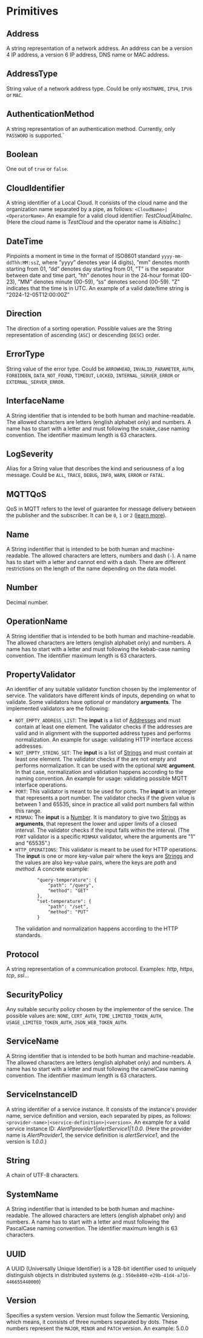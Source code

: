 # Primitives

## Address

A string representation of a network address. An address can be a version 4 IP address, a version 6 IP address, DNS name or MAC address.

## AddressType

String value of a network address type. Could be only `HOSTNAME`, `IPV4`, `IPV6` or `MAC`.

## AuthenticationMethod

A string representation of an authentication method. Currently, only `PASSWORD` is supported.`

## Boolean

One out of `true` or `false`.

## CloudIdentifier

A string identifier of a Local Cloud. It consists of the cloud name and the organization name separated by a pipe, as follows: `<CloudName>|<OperatorName>`. An example for a valid cloud identifier: _TestCloud|AitiaInc_. (Here the cloud name is _TestCloud_ and the operator name is _AitiaInc_.)

## DateTime

Pinpoints a moment in time in the format of ISO8601 standard `yyyy-mm-ddThh:MM:ssZ`, where ”yyyy” denotes
year (4 digits), ”mm” denotes month starting from 01, ”dd” denotes day starting from 01, ”T” is the separator
between date and time part, ”hh” denotes hour in the 24-hour format (00-23), ”MM” denotes minute (00-59),
”ss” denotes second (00-59). ”Z” indicates that the time is in UTC. An example of a valid date/time string is
”2024-12-05T12:00:00Z”

## Direction
The direction of a sorting operation. Possible values are the String representation of ascending (`ASC`) or descending (`DESC`) order.

## ErrorType

String value of the error type. Could be `ARROWHEAD`, `INVALID_PARAMETER`, `AUTH`, `FORBIDDEN`, `DATA_NOT_FOUND`,
`TIMEOUT`, `LOCKED`, `INTERNAL_SERVER_ERROR` or `EXTERNAL_SERVER_ERROR`.

## InterfaceName

A String identifier that is intended to be both human and machine-readable. The allowed characters are letters (english alphabet only) and numbers. A name has to start with a letter and must following the snake_case naming convention. The identifier maximum length is 63 characters.

## LogSeverity

Alias for a String value that describes the kind and seriousness of a log message. Could be `ALL`, `TRACE`, `DEBUG`, `INFO`, `WARN`, `ERROR` or `FATAL`.

## MQTTQoS

QoS in MQTT refers to the level of guarantee for message delivery between the publisher and the subscriber. It can be `0`, `1` or `2` ([learn more](https://www.hivemq.com/blog/mqtt-essentials-part-6-mqtt-quality-of-service-levels/)).

## Name

A String indentifier that is intended to be both human and machine-readable. The allowed characters are letters, numbers and dash (`-`). A name has to start with a letter and cannot end with a dash. There are different restrictions on the length of the name depending on the data model.

## Number

Decimal number.

## OperationName

A String identifier that is intended to be both human and machine-readable. The allowed characters are letters (english alphabet only) and numbers. A name has to start with a letter and must following the kebab-case naming convention. The identifier maximum length is 63 characters.

## PropertyValidator

An identifier of any suitable validator function chosen by the implementor of service. The validators have different kinds of inputs, depending on what to validate. Some validators have optional or mandatory **arguments**. The implemented validators are the following:

- `NOT_EMPTY_ADDRESS_LIST`: The **input** is a list of [Addresses](#address) and must contain at least one element. The validator checks if the addresses are valid and in alignment with the supported address types and performs normalization. An example for usage: validating HTTP interface access addresses.
- `NOT_EMPTY_STRING_SET`: The **input** is a list of [Strings](#string) and must contain at least one element. The validator checks if the are not empty and performs normalization. It can be used with the optional `NAME` **argument**. In that case, normalization and validation happens according to the naming convention. An example for usage: validating possible MQTT interface operations.
- `PORT`: This validator is meant to be used for ports. The **input** is an integer that represents a port number. The validator checks if the given value is between 1 and 65535, since in practice all valid port numbers fall within this range.
- `MINMAX`: The **input** is a [Number](#number). It is mandatory to give two [Strings](#string) as **arguments**, that represent the lower and upper limits of a closed interval. The validator checks if the input falls within the interval. (The `PORT` validator is a specific `MINMAX` validator, where the arguments are "1" and "65535".)
- `HTTP_OPERATIONS`: This validator is meant to be used for HTTP operations. The **input** is one or more key-value pair where the keys are [Strings](#string) and the values are also key-value pairs, where the keys are _path_ and _method_. A concrete example:
    ```
            "query-temperature": {
                "path": "/query",
                "method": "GET"
            },
            "set-temperature": {
                "path": "/set",
                "method": "PUT"
            }
    ```
    The validation and normalization happens according to the HTTP standards.

  
## Protocol

A string representation of a communication protocol. Examples: _http_, _https_, _tcp_, _ssl_...

## SecurityPolicy

Any suitable security policy chosen by the implementor of the service. The possible values are: `NONE`, `CERT_AUTH`, `TIME_LIMITED_TOKEN_AUTH`, `USAGE_LIMITED_TOKEN_AUTH`, `JSON_WEB_TOKEN_AUTH`.

## ServiceName

A String identifier that is intended to be both human and machine-readable. The allowed characters are letters (english alphabet only) and numbers. A name has to start with a letter and must following the camelCase naming convention. The identifier maximum length is 63 characters.

## ServiceInstanceID

A string identifier of a service instance. It consists of the instance's provider name, service definition and version, each separated by pipes, as follows: `<provider-name>|<service-definition>|<version>`. An example for a valid service instance ID: _AlertPprovider1|alertService1|1.0.0_. (Here the provider name is _AlertProvider1_, the service definition is _alertService1_, and the version is _1.0.0_.)

## String

A chain of UTF-8 characters.

## SystemName

A String indentifier that is intended to be both human and machine-readable. The allowed characters are letters (english alphabet only) and numbers. A name has to start with a letter and must following the PascalCase naming convention. The identifier maximum length is 63 characters.

## UUID

A UUID (Universally Unique Identifier) is a 128-bit identifier used to uniquely distinguish objects in distributed systems (e.g.: `550e8400-e29b-41d4-a716-446655440000`)

## Version

Specifies a system version. Version must follow the Semantic Versioning, which means, it consists of three numbers separated by dots. These numbers represent the `MAJOR`, `MINOR` and `PATCH` version. An example: 5.0.0
